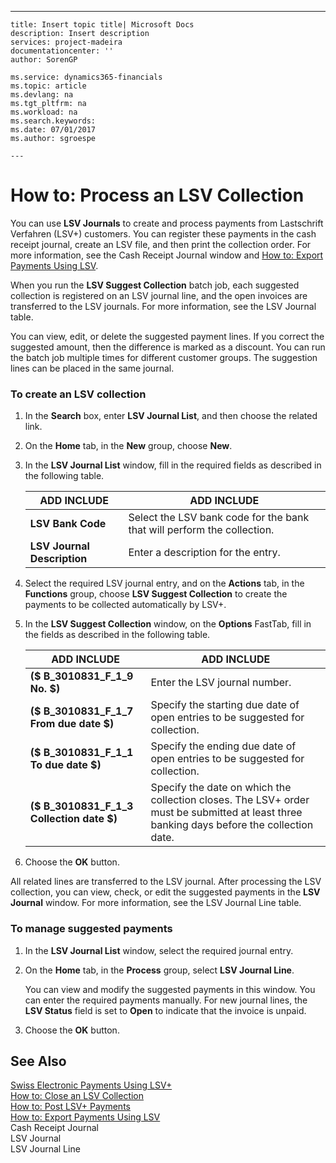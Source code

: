 ---
    title: Insert topic title| Microsoft Docs
    description: Insert description
    services: project-madeira
    documentationcenter: ''
    author: SorenGP

    ms.service: dynamics365-financials
    ms.topic: article
    ms.devlang: na
    ms.tgt_pltfrm: na
    ms.workload: na
    ms.search.keywords:
    ms.date: 07/01/2017
    ms.author: sgroespe

    ---
# How to: Process an LSV Collection
You can use **LSV Journals** to create and process payments from Lastschrift Verfahren \(LSV\+\) customers. You can register these payments in the cash receipt journal, create an LSV file, and then print the collection order. For more information, see the Cash Receipt Journal window and [How to: Export Payments Using LSV](../../LocalFunctionalityForMicrosoftDynamicsNav2016/Switzerland/how-to-export-payments-using-lsv.md).  
  
 When you run the **LSV Suggest Collection** batch job, each suggested collection is registered on an LSV journal line, and the open invoices are transferred to the LSV journals. For more information, see the LSV Journal table.  
  
 You can view, edit, or delete the suggested payment lines. If you correct the suggested amount, then the difference is marked as a discount. You can run the batch job multiple times for different customer groups. The suggestion lines can be placed in the same journal.  
  
### To create an LSV collection  
  
1.  In the **Search** box, enter **LSV Journal List**, and then choose the related link.  
  
2.  On the **Home** tab, in the **New** group, choose **New**.  
  
3.  In the **LSV Journal List** window, fill in the required fields as described in the following table.  
  
    |ADD INCLUDE<!--[!INCLUDE[bp_tablefield](../../ApplicationDesign/includes/bp_tablefield_md.md)]-->|ADD INCLUDE<!--[!INCLUDE[bp_tabledescription](../../ApplicationDesign/includes/bp_tabledescription_md.md)]-->|  
    |---------------------------------|---------------------------------------|  
    |**LSV Bank Code**|Select the LSV bank code for the bank that will perform the collection.|  
    |**LSV Journal Description**|Enter a description for the entry.|  
  
4.  Select the required LSV journal entry, and on the **Actions** tab, in the **Functions** group, choose **LSV Suggest Collection** to create the payments to be collected automatically by LSV\+.  
  
5.  In the **LSV Suggest Collection** window, on the **Options** FastTab, fill in the fields as described in the following table.  
  
    |ADD INCLUDE<!--[!INCLUDE[bp_tablefield](../../ApplicationDesign/includes/bp_tablefield_md.md)]-->|ADD INCLUDE<!--[!INCLUDE[bp_tabledescription](../../ApplicationDesign/includes/bp_tabledescription_md.md)]-->|  
    |---------------------------------|---------------------------------------|  
    |**\($ B\_3010831\_F\_1\_9 No. $\)**|Enter the LSV journal number.|  
    |**\($ B\_3010831\_F\_1\_7 From due date $\)**|Specify the starting due date of open entries to be suggested for collection.|  
    |**\($ B\_3010831\_F\_1\_1 To due date $\)**|Specify the ending due date of open entries to be suggested for collection.|  
    |**\($ B\_3010831\_F\_1\_3 Collection date $\)**|Specify the date on which the collection closes. The LSV\+ order must be submitted at least three banking days before the collection date.|  
  
6.  Choose the **OK** button.  
  
 All related lines are transferred to the LSV journal. After processing the LSV collection, you can view, check, or edit the suggested payments in the **LSV Journal** window. For more information, see the LSV Journal Line table.  
  
### To manage suggested payments  
  
1.  In the **LSV Journal List** window, select the required journal entry.  
  
2.  On the **Home** tab, in the **Process** group, select **LSV Journal Line**.  
  
     You can view and modify the suggested payments in this window. You can enter the required payments manually. For new journal lines, the **LSV Status** field is set to **Open** to indicate that the invoice is unpaid.  
  
3.  Choose the **OK** button.  
  
## See Also  
 [Swiss Electronic Payments Using LSV\+](../../LocalFunctionalityForMicrosoftDynamicsNav2016/Switzerland/swiss-electronic-payments-using-lsv-.md)   
 [How to: Close an LSV Collection](../../LocalFunctionalityForMicrosoftDynamicsNav2016/Switzerland/how-to-close-an-lsv-collection.md)   
 [How to: Post LSV\+ Payments](../../LocalFunctionalityForMicrosoftDynamicsNav2016/Switzerland/how-to-post-lsv-payments.md)   
 [How to: Export Payments Using LSV](../../LocalFunctionalityForMicrosoftDynamicsNav2016/Switzerland/how-to-export-payments-using-lsv.md)   
 Cash Receipt Journal   
 LSV Journal   
 LSV Journal Line